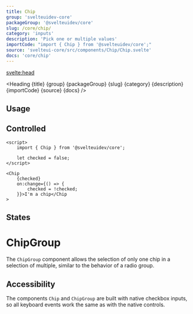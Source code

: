 ```yaml
---
title: Chip
group: 'svelteuidev-core'
packageGroup: '@svelteuidev/core'
slug: /core/chip/
category: 'inputs'
description: 'Pick one or multiple values'
importCode: "import { Chip } from '@svelteuidev/core';"
source: 'svelteui-core/src/components/Chip/Chip.svelte'
docs: 'core/chip'
---
```


<script>
    import { Demo, ChipDemos } from '@svelteuidev/demos';
	import { Heading } from "$lib/components";
</script>

<svelte:head>

  <title>{title} - SvelteUI</title>
</svelte:head>

<Heading {title} {group} {packageGroup} {slug} {category} {description} {importCode} {source} {docs} />

## Usage

<Demo demo={ChipDemos.configurator} />

## Controlled

```svelte
<script>
	import { Chip } from '@svelteuidev/core';

	let checked = false;
</script>

<Chip
	{checked}
	on:change={() => {
		checked = !checked;
	}}>I'm a chip</Chip
>
```

## States

<Demo demo={ChipDemos.states} />

# ChipGroup

The `ChipGroup` component allows the selection of only one chip in a selection of multiple, similar to the behavior of a radio group.

<Demo demo={ChipDemos.group} />

## Accessibility

The components `Chip` and `ChipGroup` are built with native checkbox inputs, so all keyboard events work the same as with the native controls.
